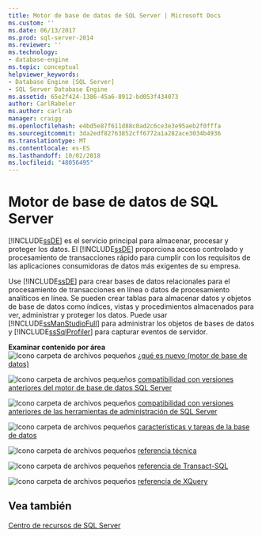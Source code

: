 ```yaml
---
title: Motor de base de datos de SQL Server | Microsoft Docs
ms.custom: ''
ms.date: 06/13/2017
ms.prod: sql-server-2014
ms.reviewer: ''
ms.technology:
- database-engine
ms.topic: conceptual
helpviewer_keywords:
- Database Engine [SQL Server]
- SQL Server Database Engine
ms.assetid: 65e2f424-1386-45a6-8912-bd053f434073
author: CarlRabeler
ms.author: carlrab
manager: craigg
ms.openlocfilehash: e4bd5e87f611d88c0ad2c6ce3e3e95aeb2f0fffa
ms.sourcegitcommit: 3da2edf82763852cff6772a1a282ace3034b4936
ms.translationtype: MT
ms.contentlocale: es-ES
ms.lasthandoff: 10/02/2018
ms.locfileid: "48056495"
---
```

# <a name="sql-server-database-engine"></a>Motor de base de datos de SQL Server
  [!INCLUDE[ssDE](../includes/ssde-md.md)] es el servicio principal para almacenar, procesar y proteger los datos. El [!INCLUDE[ssDE](../includes/ssde-md.md)] proporciona acceso controlado y procesamiento de transacciones rápido para cumplir con los requisitos de las aplicaciones consumidoras de datos más exigentes de su empresa.  
  
 Use [!INCLUDE[ssDE](../includes/ssde-md.md)] para crear bases de datos relacionales para el procesamiento de transacciones en línea o datos de procesamiento analíticos en línea. Se pueden crear tablas para almacenar datos y objetos de base de datos como índices, vistas y procedimientos almacenados para ver, administrar y proteger los datos. Puede usar [!INCLUDE[ssManStudioFull](../includes/ssmanstudiofull-md.md)] para administrar los objetos de bases de datos y [!INCLUDE[ssSqlProfiler](../includes/sssqlprofiler-md.md)] para capturar eventos de servidor.  
  
 **Examinar contenido por área**  
 ![Icono carpeta de archivos pequeños](../../2014/integration-services/media/filefolder-small.gif "archivo pequeño icono de carpeta") [¿qué es nuevo (motor de base de datos)](whats-new-in-sql-server-2016.md)  
  
 ![Icono carpeta de archivos pequeños](../../2014/integration-services/media/filefolder-small.gif "archivo pequeño icono de carpeta") [compatibilidad con versiones anteriores del motor de base de datos SQL Server](sql-server-database-engine-backward-compatibility.md)  
  
 ![Icono carpeta de archivos pequeños](../../2014/integration-services/media/filefolder-small.gif "archivo pequeño icono de carpeta") [compatibilidad con versiones anteriores de las herramientas de administración de SQL Server](../../2014/database-engine/sql-server-management-tools-backward-compatibility.md)  
  
 ![Icono carpeta de archivos pequeños](../../2014/integration-services/media/filefolder-small.gif "archivo pequeño icono de carpeta") [características y tareas de la base de datos](../../2014/database-engine/database-engine-features-and-tasks.md)  
  
 ![Icono carpeta de archivos pequeños](../../2014/integration-services/media/filefolder-small.gif "archivo pequeño icono de carpeta") [referencia técnica](../../2014/database-engine/technical-reference-database-engine.md)  
  
 ![Icono carpeta de archivos pequeños](../../2014/integration-services/media/filefolder-small.gif "archivo pequeño icono de carpeta") [referencia de Transact-SQL](/sql/t-sql/language-reference)  
  
 ![Icono carpeta de archivos pequeños](../../2014/integration-services/media/filefolder-small.gif "archivo pequeño icono de carpeta") [referencia de XQuery](/sql/xquery/xquery-language-reference-sql-server)  
  
## <a name="see-also"></a>Vea también  
 [Centro de recursos de SQL Server](http://go.microsoft.com/fwlink/?LinkId=219676)  
  
  
